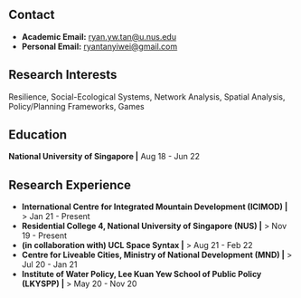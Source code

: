 ## Contact
- **Academic Email:** ryan.yw.tan@u.nus.edu
- **Personal Email:** ryantanyiwei@gmail.com

## Research Interests
Resilience, Social-Ecological Systems, Network Analysis, Spatial Analysis, Policy/Planning Frameworks, Games 

## Education
**National University of Singapore |**  Aug 18 - Jun 22

## Research Experience
- **International Centre for Integrated Mountain Development (ICIMOD) |** > Jan 21 - Present
- **Residential College 4, National University of Singapore (NUS) |** > Nov 19 - Present
- **(in collaboration with) UCL Space Syntax |** > Aug 21 - Feb 22
- **Centre for Liveable Cities, Ministry of National Development (MND) |** > Jul 20 - Jan 21
- **Institute of Water Policy, Lee Kuan Yew School of Public Policy (LKYSPP) |** > May 20 - Nov 20
